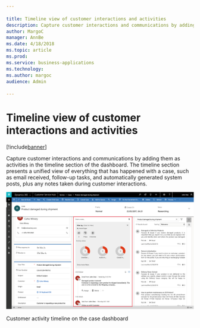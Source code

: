 ```yaml
---

title: Timeline view of customer interactions and activities
description: Capture customer interactions and communications by adding them as activities in the timeline section of the dashboard.
author: MargoC
manager: AnnBe
ms.date: 4/18/2018
ms.topic: article
ms.prod: 
ms.service: business-applications
ms.technology: 
ms.author: margoc
audience: Admin

---
```

#  Timeline view of customer interactions and activities 


[!include[banner](../../../includes/banner.md)]

Capture customer interactions and communications by adding them as activities in
the timeline section of the dashboard. The timeline section presents a unified
view of everything that has happened with a case, such as email received,
follow-up tasks, and automatically generated system posts, plus any notes taken
during customer interactions.

![A screenshot of a customer activity timeline on the case dashboard](media/timeline-view-customer-interactions-activities-1.png "A screenshot of a customer activity timeline on the case dashboard")
<!-- picture -->


Customer activity timeline on the case dashboard


